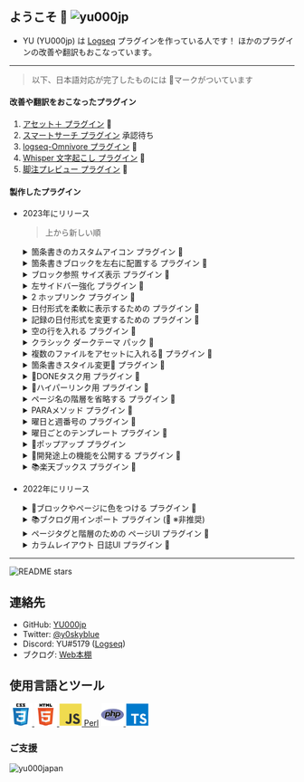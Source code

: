 ## ようこそ 👋 <img src="https://komarev.com/ghpvc/?username=yu000jp&label=Profile%20views&color=0e75b6&style=flat" alt="yu000jp" />

- YU (YU000jp) は [Logseq](https://github.com/logseq) プラグインを作っている人です！ ほかのプラグインの改善や翻訳もおこなっています。

---

> 以下、日本語対応が完了したものには 🚀マークがついています

#### 改善や翻訳をおこなったプラグイン

  1. [アセット＋ プラグイン](https://github.com/xyhp915/logseq-assets-plus) 🚀
  1. [スマートサーチ プラグイン](https://github.com/YU000jp/logseq-plugin-smartsearch) 承認待ち
  1. [logseq-Omnivore プラグイン](https://github.com/YU000jp/logseq-omnivore) 🚀
  1. [Whisper 文字起こし プラグイン](https://github.com/usoonees/logseq-plugin-whisper-subtitles) 🚀
  1. [脚注プレビュー プラグイン](https://github.com/b-yp/logseq-preview-footnote) 🚀

#### 製作したプラグイン

- 2023年にリリース
  > 上から新しい順

  <details>
    <summary>箇条書きのカスタムアイコン プラグイン 🚀</summary>
    <a href="https://github.com/YU000jp/logseq-plugin-bullet-point-custom-icon">GitHubで見る</a> プラグイン名は「Bullet Point Custom Icon」
    <p>タグがついたブロック(箇条書き)にカスタムアイコンを適用します。Tablerアイコンまたは絵文字を選択できます。</p>
    <img src="https://github.com/YU000jp/logseq-plugin-bullet-point-custom-icon/assets/111847207/99beeaaa-7c17-4d76-98fc-05e65e2dbd8b" style="max-width:400px;max-height:400px"/>
  </details>

  <details>
    <summary>箇条書きブロックを左右に配置する プラグイン 🚀</summary>
    <a href="https://github.com/YU000jp/logseq-plugin-side-block">GitHubで見る</a> プラグイン名は「Side Block」
    <p>左右に、箇条書きブロックを配置するプラグインです。親ブロックにタグをつけるとその隣に、その子孫ブロックを配置します。</p>
    <img src="https://github.com/YU000jp/logseq-plugin-side-block/assets/111847207/c85ebc5e-9442-42c0-bac5-1616203483ca" style="max-width:400px;max-height:400px"/>
  </details>

  <details>
    <summary>ブロック参照 サイズ表示 プラグイン 🚀</summary>
    <a href="https://github.com/YU000jp/logseq-plugin-reference-guide">GitHubで見る</a> プラグイン名は「Reference Guide」
    <p>各ブロック参照のサイズを表示します。</p>
    <img src="https://github.com/YU000jp/logseq-plugin-reference-guide/assets/111847207/1a4c441b-8e17-479c-9ee9-6c70a3a1d9f8" style="max-width:400px;max-height:400px"/>
  </details>

  <details>
    <summary>左サイドバー強化 プラグイン 🚀</summary>
    <a href="https://github.com/YU000jp/logseq-plugin-left-sidebar-enhance">GitHubで見る</a> プラグイン名は「Left Sidebar Enhance」
    <p>左サイドバーをマウスオーバーで表示します。</p>
  </details>

  <details>
    <summary>2 ホップリンク プラグイン 🚀</summary>
    <a href="https://github.com/YU000jp/logseq-plugin-two-hop-link">GitHubで見る</a> プラグイン名は「2 Hop Link」
    <p>ページコンテンツの底に、リンクのコレクションを表示します。そのコンテンツに含まれているリンクを収集し、さらなるリンクを生成します。</p>
    <img src="https://github.com/YU000jp/logseq-plugin-two-hop-link/assets/111847207/e50711c1-0401-4d8a-af46-9b9e1bd49af2" style="max-width:400px;max-height:400px"/>
  </details>

  <details>
    <summary>日付形式を柔軟に表示するための プラグイン 🚀</summary>
    <a href="https://github.com/YU000jp/logseq-plugin-flex-date-format">GitHubで見る</a> プラグイン名は「Flex Date Format」
    <p>表示するフォーマットとマークダウンに記録されるフォーマットを分離します。また、曜日などをローカライズ(日本語表記)にします。</p>
  </details>

  <details>
    <summary>記録の日付形式を変更するための プラグイン 🚀</summary>
    <a href="https://github.com/YU000jp/logseq-plugin-legacy-date-format">GitHubで見る</a> プラグイン名は「Legacy Date Format」
    <p>通常、Logseqでは日付フォーマットを変更した後に、日付リンクが更新されず、そのリンクが無効になります。そのリンクを置き換えて使用可能にするためのプラグインです。リダイレクトもできます。</p>
  </details>

  <details>
    <summary>空の行を入れる プラグイン 🚀</summary>
    <a href="https://github.com/YU000jp/logseq-plugin-blank-line">GitHubで見る</a> プラグイン名は「Blank Line Shortcut」
    <p>選択したブロックや ページのに空の行を、ショートカットキーで挿入します。</p>
  </details>

  <details>
    <summary>クラシック ダークテーマ パック 🚀</summary>
    <a href="https://github.com/YU000jp/logseq-theme-classic-dark-theme-pack">GitHubで見る</a> テーマの名称は「Classic Dark Theme Pack」
    <p>背景色が暗めのダークテーマ。カラーバリエーションを増やしたパック。</p>
  </details>

  <details>
    <summary>複数のファイルをアセットに入れる📂 プラグイン 🚀</summary>
    <a href="https://github.com/YU000jp/logseq-plugin-multiple-assets">GitHubで見る</a> プラグイン名は「Multiple Files into Assets」
    <p>通常、Logseqはアセットに単一のファイルしか保存できませんが、このプラグインは複数のファイルを処理します。<br/>
    複数のファイルをアセットに保存し、コンテンツを埋め込むかリンクすることができます。</p>
  </details>

  <details>
    <summary>箇条書きスタイル変更🔷 プラグイン 🚀</summary>
    <a href="https://github.com/YU000jp/logseq-plugin-bullet-point-style">GitHubで見る</a> プラグイン名は「Bullet Point Style」
    <p>箇条書きのスタイルと色を変更します。</p>
  </details>

  <details>
    <summary>💪DONEタスク用 プラグイン 🚀</summary>
    <a href="https://github.com/YU000jp/logseq-plugin-confirmation-done-task">GitHubで見る</a> プラグイン名は「DONE task property」
    <p>タスクをDONEにしたとき、確認ダイアログが表示されます。日付付きのプロパティが、ブロックに追加されます。</p>
  </details>

  <details>
    <summary>🔗ハイパーリンク用 プラグイン 🚀</summary>
    <a href="https://github.com/YU000jp/logseq-plugin-confirmation-hyperlink">GitHubで見る</a> プラグイン名は「URL HyperLink」
    <p>URLを貼り付けてハイパーリンクを作成します。通常、URLのままですが、ページのタイトルを取得します。URLを貼り付けたときに、ダイアログが出ます。</p>
    <details>
      <summary>オンラインPDFをアセットに置く</summary>
      <p>通常、PDFのURLを貼り付けると、オンラインURLのままそのリンクがその場に作成されますが、アセットには保存されません。そうではなくアセットに保存し、そのリンクを作成します。</p>
    </details>
  </details>

  <details>
    <summary>ページ名の階層を省略する プラグイン 🚀</summary>
    <a href="https://github.com/YU000jp/logseq-plugin-short-namespaces">GitHubで見る</a> プラグイン名は「Short Namespaces」
    <p>長くなりがちな、階層(/スラッシュ区切り)をもつページへのリンクやタグを省略して表示します。</p>
  </details>

  <details>
    <summary>PARAメソッド プラグイン 🚀</summary>
    <a href="https://github.com/YU000jp/logseq-plugin-quickly-para-method">GitHubで見る</a> プラグイン名は「Quickly PARA method」
    <p>多くなりがちなページを、PARAメソッドで整理するのに役立つ、ワークフローを提供します。<br/>
    ページタグ プロパティを使って、PARAメソッド用のページに、リンクします。</p>
    <p>「受信トレイ」機能<br/>
    ページを途中で中断した場合に、受信トレイのページにリンクを保存できます。月ごとに分類されます。<br/><br/>
    「namespaceクエリー検索」機能<br/>
    同じ名称を持つページを検索したり、階層構造を気にせず、関連ページを探しリストアップします。<br/>
    同じ階層に新しいページを作成したり、サブページを追加できる機能が提供されています。</p>
  </details>

  <details>
    <summary>曜日と週番号の プラグイン 🚀</summary>
    <a href="https://github.com/YU000jp/logseq-plugin-show-weekday-and-week-number">GitHubで見る</a> プラグイン名は「Show Weekday and Week-number」
    日付タイトルの横に、曜日と週番号を表示します.
    <p>日誌にそのリンクを持つミニカレンダーを表示します。前後の日付にアクセスしたり、週刊レビューと月刊レビューのページへのリンクが提供されます。</p>
  </details>

  <details>
    <summary>曜日ごとのテンプレート プラグイン 🚀</summary>
    <a href="https://github.com/YU000jp/logseq-plugin-weekdays-and-weekends">GitHubで見る</a> プラグイン名は「Weekdays and Weekends (Template)」
    <p>平日と週末、祝日それぞれに日誌テンプレートを設定します。曜日や日付ごとに指定するなど、柔軟に設定できます。</p>
  </details>

  <details>
    <summary>📍ポップアップ プラグイン</summary>
    <a href="https://github.com/YU000jp/logseq-plugin-sticky-popup">GitHubで見る</a> プラグイン名は「Sticky Popup」
    <ul>
      <li>移動可能なポップアップを表示します。Block Calendarプラグインのカレンダーを自由な位置に配置します。</li>
      <li>曜日ごとにユーザーメッセージを表示します。</li>
    </ul>
  </details>

  <details>
    <summary>🌱開発途上の機能を公開する プラグイン 🚀</summary>
    <a href="https://github.com/YU000jp/logseq-plugin-some-menu-extender">GitHubで見る</a> プラグイン名は「Innovation Lab」
    <ul>
      <li>現在開発中のいくつかの機能 や 他のプラグインのバグ修正バージョン を提供します。</li>
    </ul>
  </details>

  <details>
    <summary>📚楽天ブックス プラグイン 🚀</summary>
    <a href="https://github.com/YU000jp/logseq-plugin-rakuten-books">GitHubで見る</a> プラグイン名は「Rakuten-Books」
    <ul>
      <li>楽天ブックス あるいは 楽天Kobo のデータベースを検索し、Logseq に書籍名ページを作成するプラグイン。</li>
      <li>楽天アカウント は不要です。</li>
    </ul>
  </details>

- 2022年にリリース

  <details>
  <summary>🎨ブロックやページに色をつける プラグイン 🚀</summary>
  <a href="https://github.com/YU000jp/logseq-plugin-panel-coloring">GitHubで見る</a> プラグイン名は「Panel Coloring」
  <ul>
    <li>特定のページや、特定のタグをもつブロック に色をつけます。</li>
  </ul>
  </details>
    <details>
  <summary>📚ブクログ用インポート プラグイン (🚀 ※非推奨)</summary>
  <a href="https://github.com/YU000jp/logseq-plugin-booklog-jp-import">GitHubで見る</a> プラグイン名は「booklog-jp-import」
  <ul>
    <li>ブクログのエクスポートファイルををもとに、まとめて書籍名ページを作成するプラグイン</li>
    <li><small>⚠️書影カバー画像が取得できないことが多くなってしまいました。その代替手段が見つかりません。現在は一部、カバー画像なしでの利用になります。</small></li>
  </ul>
  </details>
  <details>
    <summary>ページタグと階層のための ページUI プラグイン 🚀</summary>
    <a href="https://github.com/YU000jp/logseq-page-tags-and-hierarchy">GitHubで見る</a> プラグイン名は「Page-tags and Hierarchy」
    <ul>
      <li>階層をもつページ名を分割して そのリンクを作成します</li>
      <li>ページビューUI: 通常、コンテンツ内に置かれているページタグと階層を、それとは異なる位置に配置します。</li>
    </ul>
  </details>
  <details>
    <summary>カラムレイアウト 日誌UI プラグイン 🚀</summary>
    <a href="https://github.com/YU000jp/Logseq-column-Layout">GitHubで見る</a> プラグイン名は「Column Layout」
    <ul>
      <li>日誌のためのページビューUI: 日誌、"Lined References"、日誌クエリーを横並びにして配置します。</li>
    </ul>
  </details>

---

![README stars](https://github-readme-stats.vercel.app/api?username=YU000jp&theme=graywhite)

## 連絡先
* GitHub: [YU000jp](https://github.com/YU000jp)
* Twitter: [@y0skyblue](https://twitter.com/y0skyblue)
* Discord: YU#5179 ([Logseq](https://discord.gg/logseq))
* ブクログ: [Web本棚](https://booklog.jp/users/p510hv)

## 使用言語とツール
<p align="left"> <a href="https://www.w3schools.com/css/" target="_blank" rel="noreferrer" title="CSS3"><img src="https://raw.githubusercontent.com/devicons/devicon/master/icons/css3/css3-original-wordmark.svg" alt="css3" width="40" height="40"/> </a> <a href="https://www.w3.org/html/" target="_blank" rel="noreferrer" title="HTML5"> <img src="https://raw.githubusercontent.com/devicons/devicon/master/icons/html5/html5-original-wordmark.svg" alt="html5" width="40" height="40"/> </a> <a href="https://developer.mozilla.org/en-US/docs/Web/JavaScript" target="_blank" rel="noreferrer" title="JavaScript"> <img src="https://raw.githubusercontent.com/devicons/devicon/master/icons/javascript/javascript-original.svg" alt="javascript" width="40" height="40"/> </a> <a href="https://www.perl.org/" target="_blank" rel="noreferrer" title="Perl"> Perl</a> <a href="https://www.php.net" target="_blank" rel="noreferrer" title="PHP"> <img src="https://raw.githubusercontent.com/devicons/devicon/master/icons/php/php-original.svg" alt="php" width="40" height="40"/> </a> <a href="https://www.typescriptlang.org/" target="_blank" rel="noreferrer" title="TypeScript"> <img src="https://raw.githubusercontent.com/devicons/devicon/master/icons/typescript/typescript-original.svg" alt="typescript" width="40" height="40"/> </a> </p>

### ご支援
<p><a href="https://www.buymeacoffee.com/yu000japan" title="Buy me a coffee"> <img align="left" src="https://cdn.buymeacoffee.com/buttons/v2/default-yellow.png" height="50" width="210" alt="yu000japan" /></a></p><br><br>
